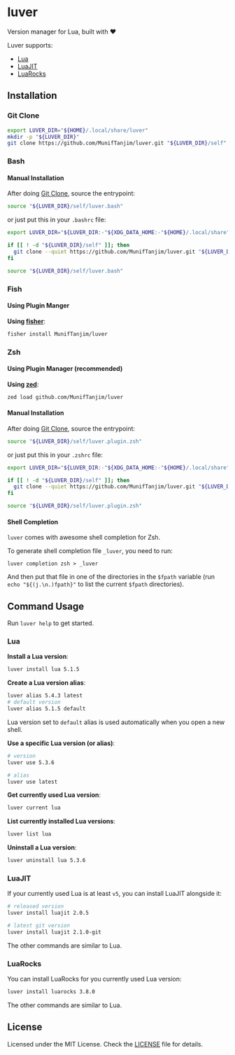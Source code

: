 # luver

Version manager for Lua, built with :heart:

Luver supports:

- [Lua](https://github.com/lua/lua)
- [LuaJIT](https://github.com/LuaJIT/LuaJIT)
- [LuaRocks](https://github.com/luarocks/luarocks)

## Installation

### Git Clone

```sh
export LUVER_DIR="${HOME}/.local/share/luver"
mkdir -p "${LUVER_DIR}"
git clone https://github.com/MunifTanjim/luver.git "${LUVER_DIR}/self"
```

### Bash

#### Manual Installation

After doing [Git Clone](#git-clone), source the entrypoint:

```sh
source "${LUVER_DIR}/self/luver.bash"
```

or just put this in your `.bashrc` file:

```sh
export LUVER_DIR="${LUVER_DIR:-"${XDG_DATA_HOME:-"${HOME}/.local/share"}/luver"}"

if [[ ! -d "${LUVER_DIR}/self" ]]; then
  git clone --quiet https://github.com/MunifTanjim/luver.git "${LUVER_DIR}/self"
fi

source "${LUVER_DIR}/self/luver.bash"
```

### Fish

#### Using Plugin Manger

**Using [fisher](https://github.com/jorgebucaran/fisher)**:

```sh
fisher install MunifTanjim/luver
```

### Zsh

#### Using Plugin Manager (recommended)

**Using [zed](https://github.com/MunifTanjim/zed)**:

```sh
zed load github.com/MunifTanjim/luver
```

#### Manual Installation

After doing [Git Clone](#git-clone), source the entrypoint:

```sh
source "${LUVER_DIR}/self/luver.plugin.zsh"
```

or just put this in your `.zshrc` file:

```sh
export LUVER_DIR="${LUVER_DIR:-"${XDG_DATA_HOME:-"${HOME}/.local/share"}/luver"}"

if [[ ! -d "${LUVER_DIR}/self" ]]; then
  git clone --quiet https://github.com/MunifTanjim/luver.git "${LUVER_DIR}/self"
fi

source "${LUVER_DIR}/self/luver.plugin.zsh"
```

#### Shell Completion

`luver` comes with awesome shell completion for Zsh.

To generate shell completion file `_luver`, you need to run:

```
luver completion zsh > _luver
```

And then put that file in one of the directories in the `$fpath` variable
(run `echo "${(j.\n.)fpath}"` to list the current `$fpath` directories).

## Command Usage

Run `luver help` to get started.

### Lua

**Install a Lua version**:

```sh
luver install lua 5.1.5
```

**Create a Lua version alias**:

```sh
luver alias 5.4.3 latest
# default version
luver alias 5.1.5 default
```

Lua version set to `default` alias is used automatically when you open a new shell.

**Use a specific Lua version (or alias)**:

```sh
# version
luver use 5.3.6

# alias
luver use latest
```

**Get currently used Lua version**:

```sh
luver current lua
```

**List currently installed Lua versions**:

```sh
luver list lua
```

**Uninstall a Lua version**:

```sh
luver uninstall lua 5.3.6
```

### LuaJIT

If your currently used Lua is at least `v5`, you can install LuaJIT alongside it:

```sh
# released version
luver install luajit 2.0.5

# latest git version
luver install luajit 2.1.0-git
```

The other commands are similar to Lua.

### LuaRocks

You can install LuaRocks for you currently used Lua version:

```sh
luver install luarocks 3.8.0
```

The other commands are similar to Lua.

## License

Licensed under the MIT License. Check the [LICENSE](./LICENSE) file for details.

